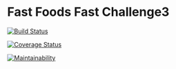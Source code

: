 # Fast Foods Fast Challenge3
[![Build Status](https://travis-ci.org/MuhweziDeo/Fast-foods-Fast-challenge3.svg?branch=develop)](https://travis-ci.org/MuhweziDeo/Fast-foods-Fast-challenge3)

[![Coverage Status](https://coveralls.io/repos/github/MuhweziDeo/Fast-foods-Fast-challenge3/badge.svg?branch=master)](https://coveralls.io/github/MuhweziDeo/Fast-foods-Fast-challenge3?branch=develop)

[![Maintainability](https://api.codeclimate.com/v1/badges/b5c09d42343e10ee8bc8/maintainability)](https://codeclimate.com/github/MuhweziDeo/Fast-foods-Fast-challenge3/maintainability)